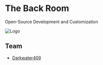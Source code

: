 # The Back Room

Open-Source Development and Customization

![Logo][LOGO]


## Team

- [Darkwater409][DARKWATER409]

[DARKWATER409]: https://github.com/Darkwater409
[LOGO]: https://github.com/user-attachments/assets/06c31b0b-d483-4479-bb0d-57fab34f23e8
